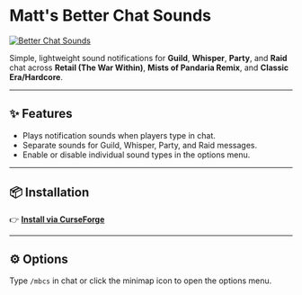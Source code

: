 # Matt's Better Chat Sounds
[![Better Chat Sounds](https://media.forgecdn.net/attachments/1344/792/image-png.png)](https://www.curseforge.com/wow/addons/betterchatsounds)

Simple, lightweight sound notifications for **Guild**, **Whisper**, **Party**, and **Raid** chat across **Retail (The War Within)**, **Mists of Pandaria Remix**, and **Classic Era/Hardcore**.

---

## ✨ Features  
- Plays notification sounds when players type in chat.  
- Separate sounds for Guild, Whisper, Party, and Raid messages.  
- Enable or disable individual sound types in the options menu.  

---

## 📦 Installation  
👉 **[Install via CurseForge](https://www.curseforge.com/wow/addons/betterchatsounds)** 

---

## ⚙️ Options  
Type `/mbcs` in chat or click the minimap icon to open the options menu.
